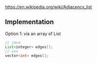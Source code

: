 https://en.wikipedia.org/wiki/Adjacency_list

## Implementation

Option 1: via an array of List

```java
// java
List<integer> edges[];
// c++
vector<int> edges[];
```
